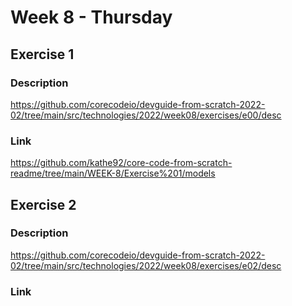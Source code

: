 # Week 8 - Thursday


## Exercise 1

### Description

https://github.com/corecodeio/devguide-from-scratch-2022-02/tree/main/src/technologies/2022/week08/exercises/e00/desc

### Link

https://github.com/kathe92/core-code-from-scratch-readme/tree/main/WEEK-8/Exercise%201/models

## Exercise 2

### Description

https://github.com/corecodeio/devguide-from-scratch-2022-02/tree/main/src/technologies/2022/week08/exercises/e02/desc

### Link

